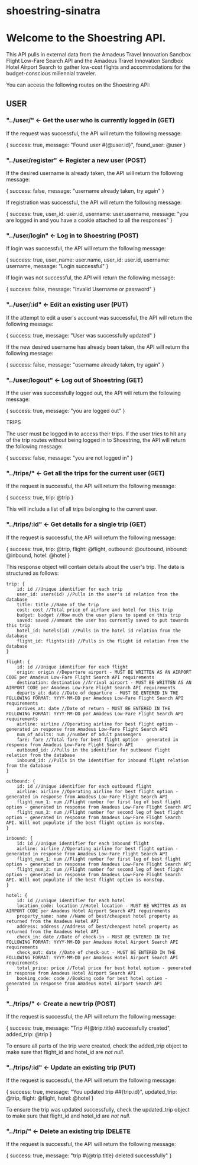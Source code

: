 # shoestring-sinatra

# Welcome to the Shoestring API. 

This API pulls in external data from the Amadeus Travel Innovation Sandbox Flight Low-Fare Search API and the Amadeus Travel Innovation Sandbox Hotel Airport Search to gather low-cost flights and accommodations for the budget-conscious millennial traveler. 

You can access the following routes on the Shoestring API: 

## USER 

### "../user/" <- Get the user who is currently logged in (GET)

If the request was successful, the API will return the following message: 

{
	success: true,
	message: "Found user #{@user.id}",
	found_user: @user
}

### "../user/register" <- Register a new user (POST)

If the desired username is already taken, the API will return the following message: 

{
	success: false,
	message: "username already taken, try again"
}

If registration was successful, the API will return the following message: 

{
	success: true,
	user_id: user.id,
	username: user.username,
	message: "you are logged in and you have a cookie attached to all the responses"
}

### "../user/login" <- Log in to Shoestring (POST)

If login was successful, the API will return the following message: 

{
	success: true,
	user_name: user.name,
	user_id: user.id,
	username: username,
	message: "Login successful"
}

If login was not successful, the API will return the following message: 

{
	success: false,
	message: "Invalid Username or password"
}

### "../user/:id" <- Edit an existing user (PUT)

If the attempt to edit a user's account was successful, the API will return the following message: 

{
	success: true,
	message: "User was successfully updated"
}

If the new desired username has already been taken, the API will return the following message: 

{
	success: false,
	message: "username already taken, try again"
}


### "../user/logout" <- Log out of Shoestring (GET)

If the user was successfully logged out, the API will return the following message: 

{
	success: true,
	message: "you are logged out"
}

TRIPS 

The user must be logged in to access their trips. If the user tries to hit any of the trip routes without being logged in to Shoestring, the API will return the following message: 

{
	success: false,
	message: "you are not logged in"
}

### "../trips/" <- Get all the trips for the current user (GET)

If the request is successful, the API will return the following message: 

{
	success: true,
	trip: @trip
}

This will include a list of all trips belonging to the current user.

### "../trips/:id" <- Get details for a single trip (GET)

If the request is successful, the API will return the following message: 

{
	success: true,
	trip: @trip,
	flight: @flight,
	outbound: @outbound,
	inbound: @inbound,
	hotel: @hotel
}

This response object will contain details about the user's trip. The data is structured as follows: 

	trip: {
		id: id //Unique identifier for each trip
		user_id: users(id) //Pulls in the user's id relation from the database
		title: title //Name of the trip
		cost: cost //Total price of airfare and hotel for this trip
		budget: budget //How much the user plans to spend on this trip
		saved: saved //amount the user has currently saved to put towards this trip
		hotel_id: hotels(id) //Pulls in the hotel id relation from the database
		flight_id: flights(id) //Pulls in the flight id relation from the database
	}

	flight: {
		id: id //Unique identifier for each flight
		origin: origin //Departure airport - MUST BE WRITTEN AS AN AIRPORT CODE per Amadeus Low-Fare Flight Search API requirements
		destination: destination //Arrival airport - MUST BE WRITTEN AS AN AIRPORT CODE per Amadeus Low-Fare Flight Search API requirements
		departs_at: date //Date of departure - MUST BE ENTERED IN THE FOLLOWING FORMAT: YYYY-MM-DD per Amadeus Low-Fare Flight Search API requirements
		arrives_at: date //Date of return - MUST BE ENTERED IN THE FOLLOWING FORMAT: YYYY-MM-DD per Amadeus Low-Fare Flight Search API requirements
		airline: airline //Operating airline for best flight option - generated in response from Amadeus Low-Fare Flight Search API
		num_of_adults: num //number of adult passengers
		fare: fare //Total fare for best flight option - generated in response from Amadeus Low-Fare Flight Search API
		outbound_id: //Pulls in the identifier for outbound flight relation from the database
		inbound_id: //Pulls in the identifier for inbound flight relation from the database
	}

	outbound: {
		id: id //Unique identifier for each outbound flight
		airline: airline //Operating airline for best flight option - generated in response from Amadeus Low-Fare Flight Search API
		flight_num_1: num //Flight number for first leg of best flight option - generated in response from Amadeus Low-Fare Flight Search API
		flight_num_2: num //Flight number for second leg of best flight option - generated in response from Amadeus Low-Fare Flight Search API. Will not populate if the best flight option is nonstop.
	}

	inbound: {
		id: id //Unique identifier for each inbound flight
		airline: airline //Operating airline for best flight option - generated in response from Amadeus Low-Fare Flight Search API
		flight_num_1: num //Flight number for first leg of best flight option - generated in response from Amadeus Low-Fare Flight Search API
		flight_num_2: num //Flight number for second leg of best flight option - generated in response from Amadeus Low-Fare Flight Search API. Will not populate if the best flight option is nonstop.
	}

	hotel: {
		id: id //unique identifier for each hotel
		location_code: location //Hotel location - MUST BE WRITTEN AS AN AIRPORT CODE per Amadeus Hotel Airport Search API requirements
		property_name: name //Name of best/cheapest hotel property as returned from the Amadeus Hotel API
		address: address //Address of best/cheapest hotel property as returned from the Amadeus Hotel API
		check_in: date //Date of check-in - MUST BE ENTERED IN THE FOLLOWING FORMAT: YYYY-MM-DD per Amadeus Hotel Airport Search API requirements
		check_out: date //Date of check-out - MUST BE ENTERED IN THE FOLLOWING FORMAT: YYYY-MM-DD per Amadeus Hotel Airport Search API requirements
		total_price: price //Total price for best hotel option - generated in response from Amadeus Hotel Airport Search API
		booking_code: code //Booking code for best hotel option - generated in response from Amadeus Hotel Airport Search API
	}

### "../trips/" <- Create a new trip (POST)

If the request is successful, the API will return the following message: 

{
	success: true,
	message: "Trip #{@trip.title} successfully created",
	added_trip: @trip 
}

To ensure all parts of the trip were created, check the added_trip object to make sure that flight_id and hotel_id are *not null.* 

### "../trips/:id" <- Update an existing trip (PUT)

If the request is successful, the API will return the following message: 

{
	success: true,
	message: "You updated trip \##{trip.id}",
	updated_trip: @trip,
	flight: @flight,
	hotel: @hotel
}

To ensure the trip was updated successfully, check the updated_trip object to make sure that flight_id and hotel_id are *not null.* 

### "../trip/" <- Delete an existing trip (DELETE

If the request is successful, the API will return the following message: 

{
	success: true,
	message: "trip #{@trip.title} deleted successfully"
}

